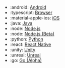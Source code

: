 <!-- To add an entry, first add an SVG logo in overrides/.icons, then add a new line item in the table. Wrap the icon filename in colons to reference it. -->

<div class="grid cards" markdown>

- :android: [Android](/../data/sdks/android-kotlin/)
- :typescript: [Browser](/../data/sdks/typescript-browser/)
- :material-apple-ios: [iOS](/../data/sdks/ios/)
- :java: [Java](/../data/sdks/java/)
- :node: [Node.js](/../data/sdks/node/)
- :node: [Node.js (Beta)](/../data/sdks/typescript-node/)
- :python: [Python](/../data/sdks/python/)
- :react: [React Native](/../data/sdks/typescript-react-native/)
- :unity: [Unity](/../data/sdks/unity/)
- :unreal: [Unreal](/../data/sdks/unreal/)
- :go: [Go (Alpha)](/../data/sdks/go/)

</div>
